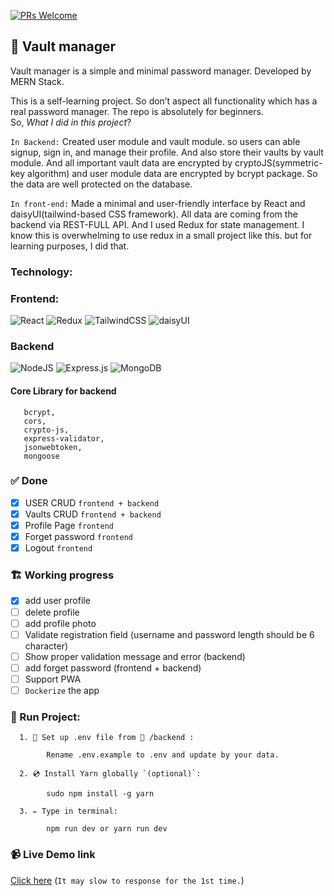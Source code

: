 [![PRs Welcome](https://img.shields.io/badge/PRs-welcome-brightgreen.svg?style=flat-square)](http://makeapullrequest.com)
## 🔐 Vault manager

Vault manager is a simple and minimal password manager. Developed by MERN Stack.

This is a self-learning project. So don’t aspect all functionality which has a real password manager. The repo is absolutely for beginners. <br>
So, _What I did in this project_? 

`In Backend:` 
Created user module and vault module. so users can able signup, sign in, and manage their profile.  And also store their vaults by vault module. And all important vault data are encrypted by cryptoJS(symmetric-key algorithm) and user module data are encrypted by bcrypt package. So the data are well protected on the database.

`In front-end:` 
Made a minimal and user-friendly interface by React and daisyUI(tailwind-based CSS framework). All data are coming from the backend via REST-FULL API. And I used Redux for state management. I know this is overwhelming to use redux in a small project like this. but for learning purposes, I did that.

   

 ### Technology:
 ### Frontend: 
 ![React](https://img.shields.io/badge/react-%2320232a.svg?style=for-the-badge&logo=react&logoColor=%2361DAFB)
![Redux](https://img.shields.io/badge/redux-%23593d88.svg?style=for-the-badge&logo=redux&logoColor=white)
![TailwindCSS](https://img.shields.io/badge/tailwindcss-%2338B2AC.svg?style=for-the-badge&logo=tailwind-css&logoColor=white)
![daisyUI](https://img.shields.io/badge/daisy--UI-Based%20on%20Tailwind%20CSS-green?style=for-the-badge&logo=appveyor)

 ### Backend
![NodeJS](https://img.shields.io/badge/node.js-6DA55F?style=for-the-badge&logo=node.js&logoColor=white)
![Express.js](https://img.shields.io/badge/express.js-%23404d59.svg?style=for-the-badge&logo=express&logoColor=%2361DAFB)
![MongoDB](https://img.shields.io/badge/MongoDB-%234ea94b.svg?style=for-the-badge&logo=mongodb&logoColor=white)
 
 #### Core Library for backend
 ```
    bcrypt,
    cors,
    crypto-js,
    express-validator,
    jsonwebtoken,
    mongoose
 
 ```
 
 ### ✅ Done
 - [x] USER CRUD `frontend + backend`
 - [x] Vaults CRUD `frontend + backend`
 - [x] Profile Page `frontend`
 - [x] Forget password `frontend`
 - [x] Logout `frontend`
 
 ### 🏗️ Working progress
 - [x]  add user profile
 - [ ]  delete profile
 - [ ]  add profile photo
 - [ ]  Validate registration field (username and password length should be 6 character)
 - [ ]  Show proper validation message and error (backend)
 - [ ]  add forget password (frontend + backend)
 - [ ]  Support PWA
 - [ ]  `Dockerize` the app

### 🚀 Run Project:

      1. 🔨 Set up .env file from 📁 /backend :  

            Rename .env.example to .env and update by your data.

      2. 💿 Install Yarn globally `(optional)`:

            sudo npm install -g yarn

      3. ✏️ Type in terminal:

            npm run dev or yarn run dev
### 📹 Live Demo link
  [Click here](https://vault-manager.herokuapp.com/) (`It may slow to response for the 1st time.`)


